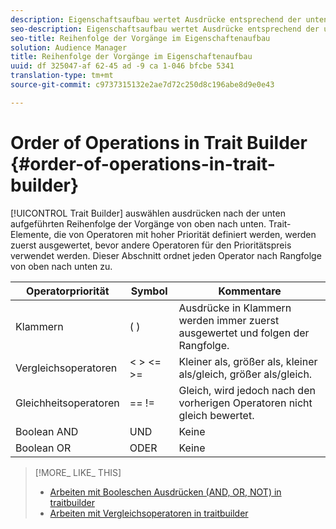 ```yaml
---
description: Eigenschaftsaufbau wertet Ausdrücke entsprechend der unten aufgeführten Reihenfolge aus, von oben nach unten. Trait-Elemente, die von Operatoren mit hoher Priorität definiert werden, werden zuerst ausgewertet, bevor andere Operatoren für den Prioritätspreis verwendet werden. Dieser Abschnitt ordnet jeden Operator nach Rangfolge von oben nach unten zu.
seo-description: Eigenschaftsaufbau wertet Ausdrücke entsprechend der unten aufgeführten Reihenfolge aus, von oben nach unten. Trait-Elemente, die von Operatoren mit hoher Priorität definiert werden, werden zuerst ausgewertet, bevor andere Operatoren für den Prioritätspreis verwendet werden. Dieser Abschnitt ordnet jeden Operator nach Rangfolge von oben nach unten zu.
seo-title: Reihenfolge der Vorgänge im Eigenschaftenaufbau
solution: Audience Manager
title: Reihenfolge der Vorgänge im Eigenschaftenaufbau
uuid: df 325047-af 62-45 ad -9 ca 1-046 bfcbe 5341
translation-type: tm+mt
source-git-commit: c9737315132e2ae7d72c250d8c196abe8d9e0e43

---
```



# Order of Operations in Trait Builder {#order-of-operations-in-trait-builder}

[!UICONTROL Trait Builder] auswählen ausdrücken nach der unten aufgeführten Reihenfolge der Vorgänge von oben nach unten. Trait-Elemente, die von Operatoren mit hoher Priorität definiert werden, werden zuerst ausgewertet, bevor andere Operatoren für den Prioritätspreis verwendet werden. Dieser Abschnitt ordnet jeden Operator nach Rangfolge von oben nach unten zu.

<!-- c_tb_operator_precedence.xml -->

<table id="table_F0FA45B652C7464B90D35526817110FF"> 
 <thead> 
  <tr> 
   <th colname="col1" class="entry"> Operatorpriorität </th> 
   <th colname="col2" class="entry"> Symbol </th> 
   <th colname="col3" class="entry"> Kommentare </th> 
  </tr> 
 </thead>
 <tbody> 
  <tr> 
   <td colname="col1"> Klammern </td> 
   <td colname="col2"> ( ) </td> 
   <td colname="col3"> Ausdrücke in Klammern werden immer zuerst ausgewertet und folgen der Rangfolge. </td> 
  </tr> 
  <tr> 
   <td colname="col1"> Vergleichsoperatoren </td> 
   <td colname="col2"> &lt; &gt; &lt;= &gt;= </td> 
   <td colname="col3"> Kleiner als, größer als, kleiner als/gleich, größer als/gleich. </td> 
  </tr> 
  <tr> 
   <td colname="col1"> Gleichheitsoperatoren </td> 
   <td colname="col2"> == != </td> 
   <td colname="col3"> Gleich, wird jedoch nach den vorherigen Operatoren nicht gleich bewertet. </td> 
  </tr> 
  <tr> 
   <td colname="col1">Boolean <span class="wintitle"> AND</span> </td> 
   <td colname="col2"><span class="wintitle"> UND</span> </td> 
   <td colname="col3" morerows="1"> Keine </td> 
  </tr> 
  <tr> 
   <td colname="col1">Boolean <span class="wintitle"> OR</span> </td> 
   <td colname="col2"><span class="wintitle"> ODER</span> </td> 
   <td colname="col3" morerows="1"> Keine </td> 
  </tr> 
 </tbody>
</table>

>[!MORE_ LIKE_ THIS]
>
>* [Arbeiten mit Booleschen Ausdrücken (AND, OR, NOT) in traitbuilder](../../reference/boolean-expressions-tsb.md)
>* [Arbeiten mit Vergleichsoperatoren in traitbuilder](../../features/traits/trait-comparison-operators.md)

